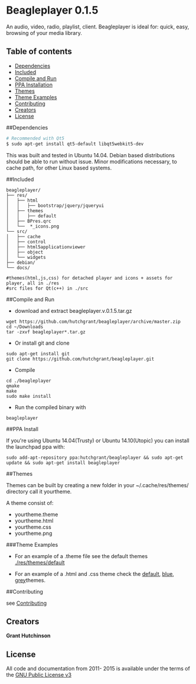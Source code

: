 # Beagleplayer 0.1.5
An audio, video, radio, playlist, client. Beagleplayer is ideal for: quick, easy, browsing of your media library.

## Table of contents

- [Dependencies](#dependencies)
- [Included](#included)
- [Compile and Run](#compile-and-run)
- [PPA Installation](#ppa-install)
- [Themes](#themes)
- [Theme Examples](#theme-examples)
- [Contributing](#contributing)
- [Creators](#creators)
- [License](#license)

##Dependencies

```bash
# Recommended with Qt5
$ sudo apt-get install qt5-default libqt5webkit5-dev
```
This was built and tested in Ubuntu 14.04. Debian based distributions should be able to run without issue.  Minor modifications necessary, to cache path, for other Linux based systems.

##Included
```
beagleplayer/
├── res/
│   ├── html
│   │   ├── bootstrap/jquery/jqueryui
│   ├── themes
│   │   ├── default
│   ├── BPres.qrc
│   └──  *_icons.png
└── src/
│   ├── cache
│   ├── control
│   ├── html5applicationviewer
│   ├── object
│   └── widgets
├── debian/
└── docs/

#themes(html,js,css) for detached player and icons + assets for player, all in ./res
#src files for Qt(c++) in ./src
```

##Compile and Run
- download and extract beagleplayer.v.0.1.5.tar.gz 
```
wget https://github.com/hutchgrant/beagleplayer/archive/master.zip
cd ~/Downloads
tar -zxvf beagleplayer*.tar.gz 
```
- Or install git and clone
```
sudo apt-get install git
git clone https://github.com/hutchgrant/beagleplayer.git
```
- Compile
```
cd ./beagleplayer
qmake 
make
sudo make install
```
- Run the compiled binary with
```
beagleplayer
```

##PPA Install

If you're using Ubuntu 14.04(Trusty) or Ubuntu 14.10(Utopic) you can install the launchpad ppa with:
```
sudo add-apt-repository ppa:hutchgrant/beagleplayer && sudo apt-get update && sudo apt-get install beagleplayer
```

##Themes

Themes can be built by creating a new folder in your ~/.cache/res/themes/ directory call it yourtheme.

A theme consist of: 

* yourtheme.theme 
* yourtheme.html
* yourtheme.css
* yourtheme.png

###Theme Examples

- For an example of a .theme file see the default themes [./res/themes/default](https://github.com/hutchgrant/beagleplayer/blob/master/res/themes/default/default.theme)

- For an example of a .html and .css theme check the [default](https://github.com/hutchgrant/beagleplayer/blob/master/res/themes/default/default.theme), [blue](https://github.com/hutchgrant/beagleplayer/blob/master/res/themes/blue/blue.html), [grey](https://github.com/hutchgrant/beagleplayer/blob/master/res/themes/blue/grey.html)themes.

##Contributing

see [Contributing](https://github.com/hutchgrant/beagleplayer/blob/master/CONTRIBUTING.md)

## Creators
**Grant Hutchinson**

## License
All code and documentation from 2011- 2015 is available under the terms of the [GNU Public License v3](http://www.gnu.org/copyleft/gpl.html)

